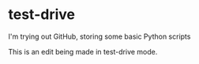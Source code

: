 # test-drive
I'm trying out GitHub, storing some basic Python scripts

This is an edit being made in test-drive mode.
